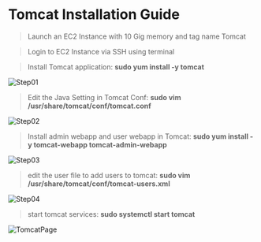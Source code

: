 # Tomcat Installation Guide

> Launch an EC2 Instance with 10 Gig memory and tag name Tomcat

> Login to EC2 Instance via SSH using terminal

> Install Tomcat application: **sudo yum install -y tomcat**

![Step01](https://user-images.githubusercontent.com/37663573/73209625-a7e35180-4116-11ea-9765-89ac24321b8c.jpg)

> Edit the Java Setting in Tomcat Conf: **sudo vim /usr/share/tomcat/conf/tomcat.conf**

![Step02](https://user-images.githubusercontent.com/37663573/73209695-cd705b00-4116-11ea-85ee-20e4291b6d01.jpg)

> Install admin webapp and user webapp in Tomcat: **sudo yum install -y tomcat-webapp tomcat-admin-webapp**

![Step03](https://user-images.githubusercontent.com/37663573/73209728-da8d4a00-4116-11ea-9ce0-7504abe7ff9f.jpg)

> edit the user file to add users to tomcat: **sudo vim /usr/share/tomcat/conf/tomcat-users.xml**

![Step04](https://user-images.githubusercontent.com/37663573/73209743-e6790c00-4116-11ea-9592-efdc67105bad.jpg)

> start tomcat services: **sudo systemctl start tomcat**

![TomcatPage](https://user-images.githubusercontent.com/37663573/73209781-f85aaf00-4116-11ea-9b90-5fedabb07215.jpg)
